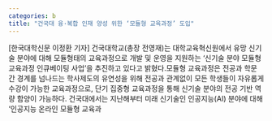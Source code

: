 ```yaml
---
categories: b
title: "건국대 융·복합 인재 양성 위한 ‘모듈형 교육과정’ 도입"
---
```

[한국대학신문 이정환 기자] 건국대학교(총장 전영재)는 대학교육혁신원에서 유망 신기술 분야에 대해 모듈형태의 교육과정으로 개발 및 운영을 지원하는 ‘신기술 분야 모듈형 교육과정 인큐베이팅 사업’을 추진하고 있다고 밝혔다.모듈형 교육과정은 전공과 학문 간 경계를 넘나드는 학사제도의 유연성을 위해 전공과 관계없이 모든 학생들이 자유롭게 수강이 가능한 교육과정으로, 단기 집중형 교육과정을 통해 신기술 분야의 전공 기반 역량 함양이 가능하다. 건국대에서는 지난해부터 미래 신기술인 인공지능(AI) 분야에 대해 ‘인공지능 온라인 모듈형 교육과